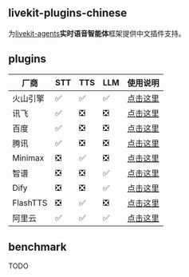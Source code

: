 ## livekit-plugins-chinese

为[livekit-agents](https://github.com/livekit/agents)**实时语音智能体**框架提供中文插件支持。


## plugins

| 厂商 | STT | TTS | LLM | 使用说明 |
| ---- | --- | --- | --- | --- |
| 火山引擎 | ✅  | ✅  | ✅  | [点击这里](livekit-plugins/livekit-plugins-volcengine) |
| 讯飞 | ✅  | ❎ | ❎ | [点击这里](livekit-plugins/livekit-plugins-xunfei) |
| 百度 | ✅  | ❎ | ❎ | [点击这里](livekit-plugins/livekit-plugins-baidu) |
| 腾讯 | ✅  | ❎ | ❎ | [点击这里](livekit-plugins/livekit-plugins-tencent) |
| Minimax | ❎ | ✅  | ❎ | [点击这里](livekit-plugins/livekit-plugins-minimax) |
| 智谱 | ❎ | ❎  | ✅  | [点击这里](livekit-plugins/livekit-plugins-zhipu) |
| Dify | ❎ | ❎  | ✅  | [点击这里](livekit-plugins/livekit-plugins-dify) |
| FlashTTS | ❎ | ✅  | ❎ | [点击这里](livekit-plugins/livekit-plugins-flashtts) |
| 阿里云 | ✅ | ✅  | ✅ | [点击这里](livekit-plugins/livekit-plugins-aliyun) |



## benchmark

TODO

